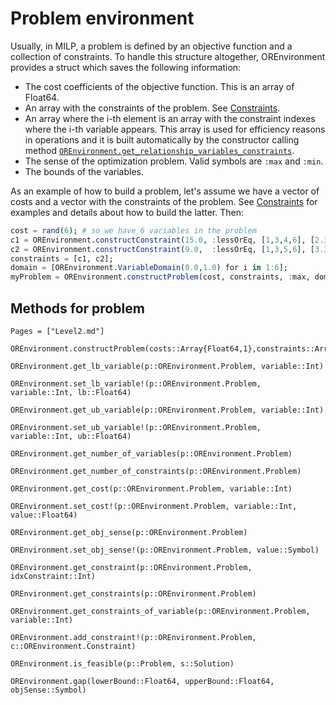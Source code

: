 # Problem environment

Usually, in MILP, a problem is defined by an objective function and a collection of constraints. To handle this structure altogether, OREnvironment provides a struct which saves the following information:

+ The cost coefficients of the objective function. This is an array of Float64.
+ An array with the constraints of the problem. See [Constraints](@ref).
+ An array where the i-th element is an array with the constraint indexes where the i-th variable appears. This array is used for efficiency reasons in operations and it is built automatically by the constructor calling method [`OREnvironment.get_relationship_variables_constraints`](@ref).
+ The sense of the optimization problem. Valid symbols are `:max` and `:min`.
+ The bounds of the variables.

As an example of how to build a problem, let's assume we have a vector of costs and a vector with the constraints of the problem. See [Constraints](@ref) for examples and details about how to build the latter. Then:

```julia
cost = rand(6); # so we have 6 variables in the problem
c1 = OREnvironment.constructConstraint(15.0, :lessOrEq, [1,3,4,6], [2.3, 3.2, 3.1, 12.34]);
c2 = OREnvironment.constructConstraint(9.0,  :lessOrEq, [1,3,5,6], [3.3, 4.2, 4.1, 13.34]);
constraints = [c1, c2];
domain = [OREnvironment.VariableDomain(0.0,1.0) for i in 1:6];
myProblem = OREnvironment.constructProblem(cost, constraints, :max, domain) 
```

## Methods for problem

```@index
Pages = ["Level2.md"]
```

```@docs
OREnvironment.constructProblem(costs::Array{Float64,1},constraints::Array{<:OREnvironment.Constraint,1},objSense::Symbol,domain::Array{OREnvironment.VariableDomain,1}) 
```

```@docs
OREnvironment.get_lb_variable(p::OREnvironment.Problem, variable::Int)
```

```@docs
OREnvironment.set_lb_variable!(p::OREnvironment.Problem, variable::Int, lb::Float64) 
```

```@docs
OREnvironment.get_ub_variable(p::OREnvironment.Problem, variable::Int) 
```

```@docs
OREnvironment.set_ub_variable!(p::OREnvironment.Problem, variable::Int, ub::Float64) 
```

```@docs
OREnvironment.get_number_of_variables(p::OREnvironment.Problem) 
```

```@docs
OREnvironment.get_number_of_constraints(p::OREnvironment.Problem) 
```

```@docs
OREnvironment.get_cost(p::OREnvironment.Problem, variable::Int) 
```

```@docs
OREnvironment.set_cost!(p::OREnvironment.Problem, variable::Int, value::Float64)
```
```@docs
OREnvironment.get_obj_sense(p::OREnvironment.Problem)
```
```@docs
OREnvironment.set_obj_sense!(p::OREnvironment.Problem, value::Symbol)
```
```@docs
OREnvironment.get_constraint(p::OREnvironment.Problem, idxConstraint::Int)
```
```@docs
OREnvironment.get_constraints(p::OREnvironment.Problem)
```
```@docs
OREnvironment.get_constraints_of_variable(p::OREnvironment.Problem, variable::Int)
```
```@docs
OREnvironment.add_constraint!(p::OREnvironment.Problem, c::OREnvironment.Constraint) 
```
```@docs
OREnvironment.is_feasible(p::Problem, s::Solution)
```
```@docs
OREnvironment.gap(lowerBound::Float64, upperBound::Float64, objSense::Symbol)
```
